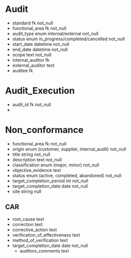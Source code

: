 # Audit

- standard fk not_null
- functional_area fk not_null
- audit_type enum internal/external not_null
- status enum in_progress/completed/cancelled not_null
- start_date datetime not_null
- end_date datetime not_null
- scope text not_null
- internal_auditor fk
- external_auditor text
- auditee fk

# Audit_Execution

- audit_id fk not_null
-

# Non_conformance

- functional_area fk not_null
- origin enum (customer, supplier, internal_audit) not_null
- title string not_null
- description text not_null
- classification enum (major, minor) not_null
- objective_evidence text
- status enum (active, completed, abandoned) not_null
- target_completion_period int not_null
- target_completion_date date not_null
- site string null

## CAR

- root_cause text
- correction text
- corrective_action text
- verification_of_effectiveness text
- method_of_verification text
- target_completion_date date not_null
  - auditors_comments text
